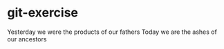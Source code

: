 # git-exercise
Yesterday we were the products of our fathers
Today we are the ashes of our ancestors